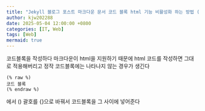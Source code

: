 ```yaml
---
title: "Jekyll 블로그 포스트 마크다운 문서 코드 블록 html 기능 비활성화 하는 방법 (Chirpy 테마)"
author: kjw202288
date: 2025-05-04 12:00:00 +0800
categories: [IT, Web]
tags: [Web]
mermaid: true
---
```


코드블록을 작성하다 마크다운이 html을 지원하기 때문에 html 코드를 작성하면 그대로 적용해버리고 정작 코드블록에는 나타나지 않는 경우가 생긴다

```
(% raw %)
코드 블록
(% endraw %)
```
에서 () 괄호를 {}으로 바꿔서 코드블록을 그 사이에 넣어준다